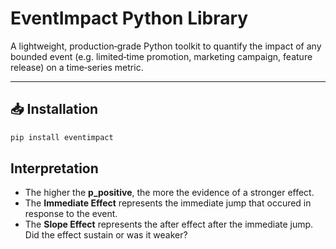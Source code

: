 # EventImpact Python Library

A lightweight, production‑grade Python toolkit to quantify the impact of any bounded event
(e.g. limited‑time promotion, marketing campaign, feature release) on a time‑series metric.

---

## 📥 Installation

```bash
pip install eventimpact
```

## Interpretation
- The higher the **p_positive**, the more the evidence of a stronger effect.
- The **Immediate Effect** represents the immediate jump that occured in response to the event.
- The **Slope Effect** represents the after effect after the immediate jump. Did the effect sustain or was it weaker? 

